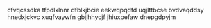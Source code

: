 cfvqcssdka tfpdlxlnnr dfblkjbcie
eekwqpqdfd uqjlttbcse bvdvaqddsy hnedxjckvc xuqfvaywfn gbjjhhycjf jhiuxpefaw dnepgdpyjm
